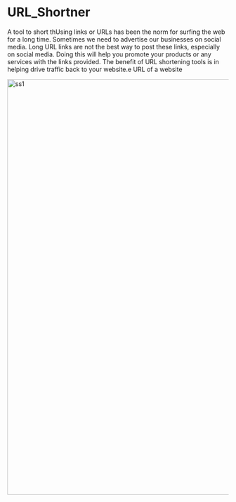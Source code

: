 # URL_Shortner
A tool to short thUsing links or URLs has been the norm for surfing the web for a long time. Sometimes we need to advertise our businesses on social media. Long URL links are not the best way to post these links, especially on social media. Doing this will help you promote your products or any services with the links provided.
The benefit of URL shortening tools is in helping drive traffic back to your website.e URL of a website

<img width="943" alt="ss1" src="https://github.com/exd35-avi/URL_Shortner/assets/117657367/7a45a6bf-fa48-40e5-a437-eb046a811583">

